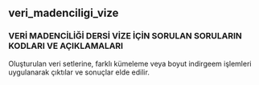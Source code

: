 ## veri_madenciligi_vize
### VERİ MADENCİLİĞİ DERSİ VİZE İÇİN SORULAN SORULARIN KODLARI VE AÇIKLAMALARI

Oluşturulan veri setlerine, farklı kümeleme veya boyut indirgeem işlemleri uygulanarak çıktılar ve sonuçlar elde edilir.
